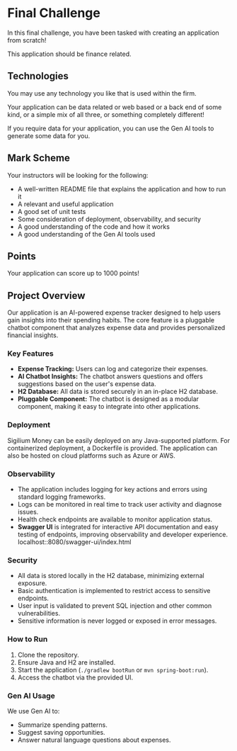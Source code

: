 # Final Challenge

In this final challenge, you have been tasked with creating an application from scratch!

This application should be finance related.

## Technologies

You may use any technology you like that is used within the firm.

Your application can be data related or web based or a back end of some kind, or a simple mix of all three, or something completely different!

If you require data for your application, you can use the Gen AI tools to generate some data for you.

## Mark Scheme
Your instructors will be looking for the following:
- A well-written README file that explains the application and how to run it
- A relevant and useful application
- A good set of unit tests
- Some consideration of deployment, observability, and security
- A good understanding of the code and how it works
- A good understanding of the Gen AI tools used

## Points
Your application can score up to 1000 points!

## Project Overview

Our application is an AI-powered expense tracker designed to help users gain insights into their spending habits. The core feature is a pluggable chatbot component that analyzes expense data and provides personalized financial insights.

### Key Features
- **Expense Tracking:** Users can log and categorize their expenses.
- **AI Chatbot Insights:** The chatbot answers questions and offers suggestions based on the user's expense data.
- **H2 Database:** All data is stored securely in an in-place H2 database.
- **Pluggable Component:** The chatbot is designed as a modular component, making it easy to integrate into other applications.

### Deployment

Sigilium Money can be easily deployed on any Java-supported platform. For containerized deployment, a Dockerfile is provided. The application can also be hosted on cloud platforms such as Azure or AWS.

### Observability

- The application includes logging for key actions and errors using standard logging frameworks.
- Logs can be monitored in real time to track user activity and diagnose issues.
- Health check endpoints are available to monitor application status.
- **Swagger UI** is integrated for interactive API documentation and easy testing of endpoints, improving observability and developer experience. localhost::8080/swagger-ui/index.html

### Security

- All data is stored locally in the H2 database, minimizing external exposure.
- Basic authentication is implemented to restrict access to sensitive endpoints.
- User input is validated to prevent SQL injection and other common vulnerabilities.
- Sensitive information is never logged or exposed in error messages.


### How to Run

1. Clone the repository.
2. Ensure Java and H2 are installed.
3. Start the application (`./gradlew bootRun` or `mvn spring-boot:run`).
4. Access the chatbot via the provided UI.

### Gen AI Usage

We use Gen AI to:
- Summarize spending patterns.
- Suggest saving opportunities.
- Answer natural language questions about expenses.


